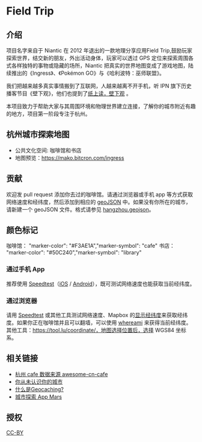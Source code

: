 # Field Trip

## 介绍
项目名字来自于 Niantic 在 2012 年退出的一款地理分享应用Field Trip,鼓励玩家探索世界，结交新的朋友，外出活动身体，玩家可以透过 GPS 定位来探索周围各式各样独特的事物或隐藏的场所，Niantic 把真实的世界地图变成了游戏地图，陆续推出的《Ingress》、《Pokémon GO》与《哈利波特：巫师联盟》。

我们把越来越多真实事情搬到了互联网，人越来越离不开手机，听 IPN 旗下历史播客节目《壁下观》，他们也提到了[纸上读，壁下观](https://www.douban.com/note/681014890/) 。

本项目致力于帮助大家与其周围环境和物理世界建立连接，了解你的城市附近有趣的地方，项目第一阶段专注于杭州。


## 杭州城市探索地图
- 公共文化空间: 咖啡馆和书店 
- 地图预览：https://mako.bitcron.com/ingress


## 贡献

欢迎发 pull request 添加你去过的咖啡馆。请通过浏览器或手机 app 等方式获取网络速度和经纬度，然后添加到相应的 [geoJSON](http://geojson.org/geojson-spec.html) 中。如果没有你所在的城市，请新建一个 geoJSON 文件。格式请参见 [hangzhou.geojson](hangzhou.geojson)。

## 颜色标记
咖啡馆： "marker-color": "#F3AE1A","marker-symbol": "cafe"
书店： "marker-color": "#50C240","marker-symbol": "library"

### 通过手机 App

推荐使用 [Speedtest](http://www.speedtest.net/mobile/)（[iOS](https://itunes.apple.com/app/speedtest-net-mobile-speed/id300704847?mt=8) / [Android](https://play.google.com/store/apps/details?id=org.zwanoo.android.speedtest)），既可测试网络速度也能获取当前经纬度。

### 通过浏览器

请用 [Speedtest](http://speedtest.net) 或其他工具测试网络速度、Mapbox 的[显示经纬度](https://www.mapbox.com/mapbox.js/example/v1.0.0/select-center-form/)来获取经纬度。如果你正在咖啡馆并且可以翻墙，可以使用 [whereami](https://xavierchow.github.io/whereami/) 来获得当前经纬度。其他工具：https://tool.lu/coordinate/，地图选择位置后，选择 WGS84 坐标系。


## 相关链接
- [杭州 cafe 数据来源 awesome-cn-cafe](https://github.com/ElaWorkshop/awesome-cn-cafe)
- [你从未认识你的城市](https://sspai.com/post/31152)
- [什么是Geocaching?](https://mako.bitcron.com/post/game/shi-yao-shi-di-li-xun-bao)
- [城市探索 App Mars](http://www.yohomars.com/)


## 授权
[CC-BY](http://creativecommons.org/licenses/by/4.0/)

